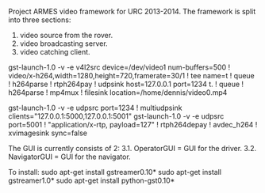 Project ARMES video framework for URC 2013-2014.
The framework is split into three sections:
1. video source from the rover.
2. video broadcasting server.
3. video catching client.

gst-launch-1.0 -v -e v4l2src device=/dev/video1 num-buffers=500 ! video/x-h264,width=1280,height=720,framerate=30/1 ! tee name=t ! queue ! h264parse ! rtph264pay ! udpsink host=127.0.0.1 port=1234 t. ! queue ! h264parse ! mp4mux ! filesink location=/home/dennis/video0.mp4

gst-launch-1.0 -v -e udpsrc port=1234 ! multiudpsink clients="127.0.0.1:5000,127.0.0.1:5001"
gst-launch-1.0 -v -e udpsrc port=5001 ! "application/x-rtp, payload=127" ! rtph264depay ! avdec_h264 ! xvimagesink sync=false

The GUI is currently consists of 2:
3.1. OperatorGUI = GUI for the driver.
3.2. NavigatorGUI = GUI for the navigator.

To install:
sudo apt-get install gstreamer0.10*
sudo apt-get install gstreamer1.0*
sudo apt-get install python-gst0.10*

